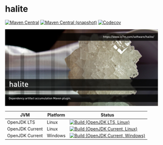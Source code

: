 halite
===

[![Maven Central](https://img.shields.io/maven-central/v/com.io7m.halite/com.io7m.halite.svg?style=flat-square)](http://search.maven.org/#search%7Cga%7C1%7Cg%3A%22com.io7m.halite%22)
[![Maven Central (snapshot)](https://img.shields.io/nexus/s/https/oss.sonatype.org/com.io7m.halite/com.io7m.halite.svg?style=flat-square)](https://oss.sonatype.org/content/repositories/snapshots/com/io7m/halite/)
[![Codecov](https://img.shields.io/codecov/c/github/io7m/halite.svg?style=flat-square)](https://codecov.io/gh/io7m/halite)

![halite](./src/site/resources/halite.jpg?raw=true)

| JVM             | Platform | Status |
|-----------------|----------|--------|
| OpenJDK LTS     | Linux    | [![Build (OpenJDK LTS, Linux)](https://img.shields.io/github/workflow/status/io7m/halite/main-openjdk_lts-linux)](https://github.com/io7m/halite/actions?query=workflow%3Amain-openjdk_lts-linux) |
| OpenJDK Current | Linux    | [![Build (OpenJDK Current, Linux)](https://img.shields.io/github/workflow/status/io7m/halite/main-openjdk_current-linux)](https://github.com/io7m/halite/actions?query=workflow%3Amain-openjdk_current-linux)
| OpenJDK Current | Windows  | [![Build (OpenJDK Current, Windows)](https://img.shields.io/github/workflow/status/io7m/halite/main-openjdk_current-windows)](https://github.com/io7m/halite/actions?query=workflow%3Amain-openjdk_current-windows)

